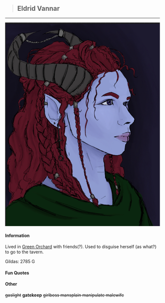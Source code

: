 >## Eldrid Vannar

--- 

![eldrid](../../../Templates/images/eldrid.jpg "Eldrid tiefling form. Lovely drawing Kirsten")

#### Information

Lived in [Green Orchard](../../Locations/Green%20Orchard.md) with friends(?). Used to disguise herself (as what?) to go to the tavern. 

Gildas: 2785 G

#### Fun Quotes

#### Other

~~gaslight~~ **gatekeep** ~~girlboss mansplain manipulate malewife~~